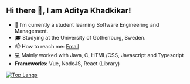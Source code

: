 ## Hi there 👋, I am Aditya Khadkikar!

- 🌱 I’m currently a student learning Software Engineering and Management.
- 🎓 Studying at the University of Gothenburg, Sweden.
- 📫 How to reach me: [Email]
- 💻 Mainly worked with Java, C, HTML/CSS, Javascript and Typescript
- <strong>Frameworks:</strong> Vue, NodeJS, React (Library)

[![Top Langs](https://github-readme-stats.vercel.app/api/top-langs/?username=adityak714&layout=compact)](https://github.com/anuraghazra/github-readme-stats)

[Email]: mailto:aditya.khadkikar9954@outlook.com
